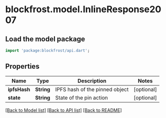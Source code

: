 # blockfrost.model.InlineResponse2007

## Load the model package
```dart
import 'package:blockfrost/api.dart';
```

## Properties
Name | Type | Description | Notes
------------ | ------------- | ------------- | -------------
**ipfsHash** | **String** | IPFS hash of the pinned object | [optional] 
**state** | **String** | State of the pin action | [optional] 

[[Back to Model list]](../README.md#documentation-for-models) [[Back to API list]](../README.md#documentation-for-api-endpoints) [[Back to README]](../README.md)


